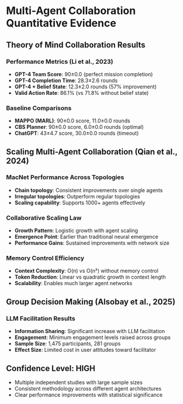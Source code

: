 # Multi-Agent Collaboration Quantitative Evidence

## Theory of Mind Collaboration Results

### Performance Metrics (Li et al., 2023)
- **GPT-4 Team Score**: 90±0.0 (perfect mission completion)
- **GPT-4 Completion Time**: 28.3±2.6 rounds
- **GPT-4 + Belief State**: 12.3±2.0 rounds (57% improvement)
- **Valid Action Rate**: 86.1% (vs 71.8% without belief state)

### Baseline Comparisons
- **MAPPO (MARL)**: 90±0.0 score, 11.0±0.0 rounds
- **CBS Planner**: 90±0.0 score, 6.0±0.0 rounds (optimal)
- **ChatGPT**: 43±4.7 score, 30.0±0.0 rounds (timeout)

## Scaling Multi-Agent Collaboration (Qian et al., 2024)

### MacNet Performance Across Topologies
- **Chain topology**: Consistent improvements over single agents
- **Irregular topologies**: Outperform regular topologies
- **Scaling capability**: Supports 1000+ agents effectively

### Collaborative Scaling Law
- **Growth Pattern**: Logistic growth with agent scaling
- **Emergence Point**: Earlier than traditional neural emergence
- **Performance Gains**: Sustained improvements with network size

### Memory Control Efficiency
- **Context Complexity**: O(n) vs O(n²) without memory control
- **Token Reduction**: Linear vs quadratic growth in context length
- **Scalability**: Enables much larger agent networks

## Group Decision Making (Alsobay et al., 2025)

### LLM Facilitation Results
- **Information Sharing**: Significant increase with LLM facilitation
- **Engagement**: Minimum engagement levels raised across groups
- **Sample Size**: 1,475 participants, 281 groups
- **Effect Size**: Limited cost in user attitudes toward facilitator

## Confidence Level: HIGH
- Multiple independent studies with large sample sizes
- Consistent methodology across different agent architectures
- Clear performance improvements with statistical significance